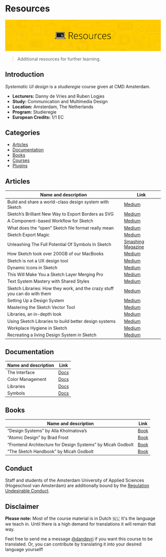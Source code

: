 # Resources

![Example banner](cmda-sud-resources-banner.jpg)
> Additional resources for further learning.

## Introduction
*Systematic UI design* is a *studieregie* course given at CMD Amsterdam. 

* **Lecturers:** Danny de Vries and Ruben Logjes
* **Study:** Communication and Multimedia Design
* **Location:** Amsterdam, The Netherlands
* **Program:** Studieregie
* **European Credits:** 1/1 EC

## Categories
*   [Articles](#articles)
*   [Documentation](#documentation)
*   [Books](#books)
*   [Courses](#courses)
*   [Plugins](#plugins)

## Articles
Name and description | Link
-------------------- | -------------
Build and share a world-class design system with Sketch | [Medium](https://medium.com/sketch-app-sources/build-and-share-a-world-class-design-system-with-sketch-45d1104420f1)
Sketch’s Brilliant New Way to Export Borders as SVG | [Medium](https://medium.com/sketch-app-sources/sketchs-brilliant-new-way-to-export-borders-as-svg-bc8fc5f6d5b1)
A Component-based Workflow for Sketch | [Medium](https://blog.goabstract.com/a-component-based-workflow-for-sketch-6d3556b18d4c)
What does the “open” Sketch file format really mean | [Medium](https://medium.com/sketch-app-sources/what-does-the-open-sketch-file-format-really-mean-c02a882b6614)
Sketch Export Magic | [Medium](https://medium.com/sketch-app-sources/sketch-export-magic-a42715526f7a)
Unleashing The Full Potential Of Symbols In Sketch | [Smashing Magazine](https://www.smashingmagazine.com/2017/04/symbols-sketch/)
How Sketch took over 200GB of our MacBooks | [Medium](https://medium.com/@thomasdegry/how-sketch-took-over-200gb-of-our-macbooks-cb7dd10c8163)
Sketch is not a UX design tool | [Medium](https://medium.com/swlh/sketch-is-not-a-ux-design-tool-e819e55e7f54)
Dynamic Icons in Sketch | [Medium](https://uxdesign.cc/dynamic-icons-in-sketch-29463c946434)
This Will Make You a Sketch Layer Merging Pro | [Medium](https://medium.com/sketch-app-sources/this-will-make-you-a-sketch-layer-merging-pro-86dd556a225c)
Text System Mastery with Shared Styles | [Medium](https://medium.com/sketch-app-sources/text-system-mastery-with-shared-styles-9931bea7d085)
Sketch Libraries: How they work, and the crazy stuff you can do with them | [Medium](https://medium.com/ux-power-tools/sketch-libraries-how-they-work-and-the-crazy-stuff-you-can-do-with-them-fc10f142ac80)
Setting Up a Design System | [Medium](https://medium.com/sketch-app-sources/setting-up-a-design-system-8729510def93)
Mastering the Sketch Vector Tool | [Medium](https://journal.yummygum.com/mastering-the-sketch-vector-tool-7ff5c6975a79)
Libraries, an in-depth look | [Medium](https://blog.sketchapp.com/libraries-an-in-depth-look-56b147022e1f)
Using Sketch Libraries to build better design systems | [Medium](https://blog.usejournal.com/using-sketch-libraries-to-build-a-better-ui-design-system-part-1-26f5660f3c98)
Workplace Hygiene in Sketch | [Medium](https://uxdesign.cc/workplace-hygiene-in-sketch-dc8184c0dc8f)
Recreating a living Design System in Sketch | [Medium](https://medium.com/carwow-product-engineering/recreating-a-living-design-system-in-sketch-b21159c72441)

## Documentation 
Name and description | Link
-------------------- | -------------
The Interface | [Docs](https://sketchapp.com/docs/the-interface/)
Color Management | [Docs](https://sketchapp.com/docs/other/color-management/)
Libraries | [Docs](https://sketchapp.com/docs/libraries/)
Symbols| [Docs](https://sketchapp.com/docs/symbols/)

## Books 
Name and description | Link
-------------------- | -------------
“Design Systems” by Alla Kholmatova’s | [Book](https://www.smashingmagazine.com/design-systems-book/)
“Atomic Design” by Brad Frost | [Book](http://atomicdesign.bradfrost.com/)
“Frontend Architecture for Design Systems” by Micah Godbolt | [Book](http://shop.oreilly.com/product/0636920040156.do)
“The Sketch Handbook” by Micah Godbolt | [Book](https://www.smashingmagazine.com/sketch-handbook/)


## Conduct
Staff and students of the Amsterdam University of Applied Sciences (Hogeschool van Amsterdam) are additionally bound by the [Regulation Undesirable Conduct](https://www.amsterdamuas.com/practical-matters/algemeen/hva-breed/juridische-zaken/legal-affairs/regulation-undesirable-conduct/regulation-undesirable-conduct.html#anker-3-complaints-authority).

## Disclaimer
**Please note:** Most of the course material is in Dutch 🇳🇱 It's the language we teach in. Until there is a high demand for translations it will remain that way.

Feel free to send me a message [@dandevri](https://twitter.com/dandevri) if you want this course to be translated. Or, you can contribute by translating it into your desired language yourself!